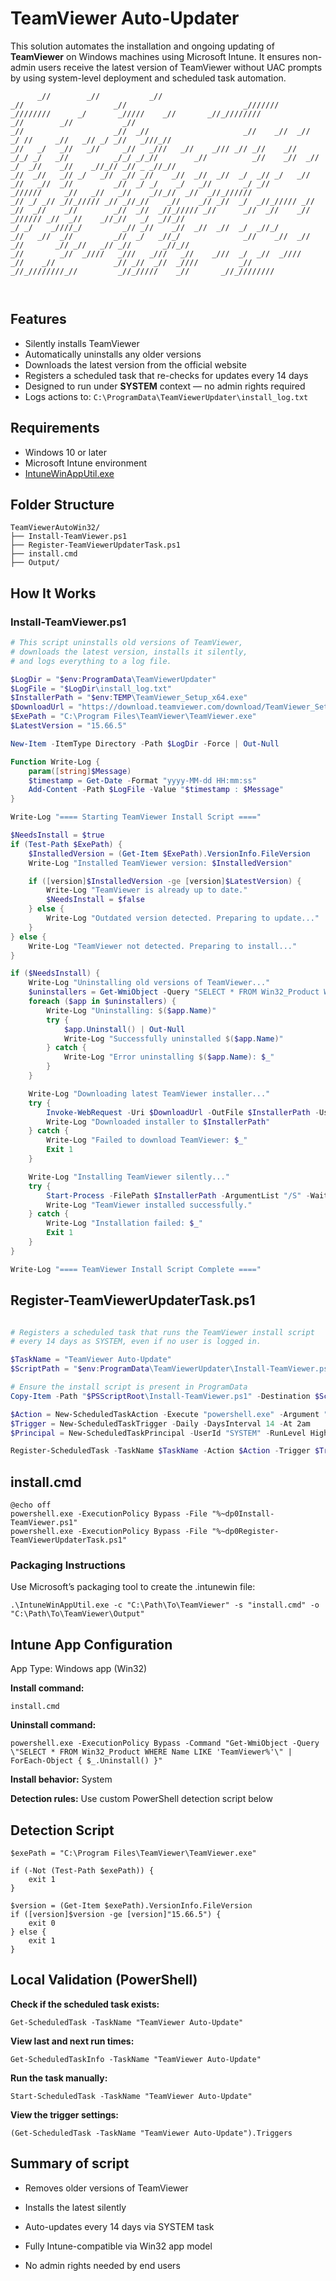 # TeamViewer Auto-Updater 

This solution automates the installation and ongoing updating of **TeamViewer** on Windows machines using Microsoft Intune. It ensures non-admin users receive the latest version of TeamViewer without UAC prompts by using system-level deployment and scheduled task automation.


```                                
      _//        _//           _//                                                _//                    _//                          _///////    _////////      _/       _/////    _//       _//_////////
_//        _//           _//                                                _//                    _//  _//                     _//    _//  _//           _/ //     _//   _// _/ _//   _///_//      
_//   _/   _//   _//     _//   _///   _//    _/// _// _//    _//          _/_/ _/   _//          _/_/ _/_//        _//          _//    _//  _//          _/  _//    _//    _//_// _// _ _//_//      
_//  _//   _// _/   _//  _// _//    _//  _//  _//  _/  _// _/   _//         _//   _//  _//         _//  _/ _/    _/   _//       _/ _//      _//////     _//   _//   _//    _//_//  _//  _//_//////  
_// _/ _// _//_///// _// _//_//    _//    _// _//  _/  _//_///// _//        _//  _//    _//        _//  _//  _//_///// _//      _//  _//    _//        _////// _//  _//    _//_//   _/  _//_//      
_/ _/    _////_/         _// _//    _//  _//  _//  _/  _//_/                _//   _//  _//         _//  _/   _//_/              _//    _//  _//       _//       _// _//   _// _//       _//_//      
_//        _//  _////   _///   _///   _//    _///  _/  _//  _////            _//    _//             _// _//  _//  _////         _//      _//_////////_//         _//_/////    _//       _//_////////
                                                                                                                                                                              
                                                                                                
```
## Features

- Silently installs TeamViewer  
- Automatically uninstalls any older versions  
- Downloads the latest version from the official website  
- Registers a scheduled task that re-checks for updates every 14 days  
- Designed to run under **SYSTEM** context — no admin rights required  
- Logs actions to: `C:\ProgramData\TeamViewerUpdater\install_log.txt`


## Requirements

- Windows 10 or later  
- Microsoft Intune environment  
- [IntuneWinAppUtil.exe](https://learn.microsoft.com/en-us/mem/intune/apps/apps-win32-app-management#prepare-the-win32-app-content-for-upload)


## Folder Structure

```
TeamViewerAutoWin32/
├── Install-TeamViewer.ps1
├── Register-TeamViewerUpdaterTask.ps1
├── install.cmd
├── Output/
```


## How It Works

### Install-TeamViewer.ps1

```powershell
# This script uninstalls old versions of TeamViewer,
# downloads the latest version, installs it silently,
# and logs everything to a log file.

$LogDir = "$env:ProgramData\TeamViewerUpdater"
$LogFile = "$LogDir\install_log.txt"
$InstallerPath = "$env:TEMP\TeamViewer_Setup_x64.exe"
$DownloadUrl = "https://download.teamviewer.com/download/TeamViewer_Setup_x64.exe"
$ExePath = "C:\Program Files\TeamViewer\TeamViewer.exe"
$LatestVersion = "15.66.5"

New-Item -ItemType Directory -Path $LogDir -Force | Out-Null

Function Write-Log {
    param([string]$Message)
    $timestamp = Get-Date -Format "yyyy-MM-dd HH:mm:ss"
    Add-Content -Path $LogFile -Value "$timestamp : $Message"
}

Write-Log "==== Starting TeamViewer Install Script ===="

$NeedsInstall = $true
if (Test-Path $ExePath) {
    $InstalledVersion = (Get-Item $ExePath).VersionInfo.FileVersion
    Write-Log "Installed TeamViewer version: $InstalledVersion"

    if ([version]$InstalledVersion -ge [version]$LatestVersion) {
        Write-Log "TeamViewer is already up to date."
        $NeedsInstall = $false
    } else {
        Write-Log "Outdated version detected. Preparing to update..."
    }
} else {
    Write-Log "TeamViewer not detected. Preparing to install..."
}

if ($NeedsInstall) {
    Write-Log "Uninstalling old versions of TeamViewer..."
    $uninstallers = Get-WmiObject -Query "SELECT * FROM Win32_Product WHERE Name LIKE 'TeamViewer%'" -ErrorAction SilentlyContinue
    foreach ($app in $uninstallers) {
        Write-Log "Uninstalling: $($app.Name)"
        try {
            $app.Uninstall() | Out-Null
            Write-Log "Successfully uninstalled $($app.Name)"
        } catch {
            Write-Log "Error uninstalling $($app.Name): $_"
        }
    }

    Write-Log "Downloading latest TeamViewer installer..."
    try {
        Invoke-WebRequest -Uri $DownloadUrl -OutFile $InstallerPath -UseBasicParsing
        Write-Log "Downloaded installer to $InstallerPath"
    } catch {
        Write-Log "Failed to download TeamViewer: $_"
        Exit 1
    }

    Write-Log "Installing TeamViewer silently..."
    try {
        Start-Process -FilePath $InstallerPath -ArgumentList "/S" -Wait
        Write-Log "TeamViewer installed successfully."
    } catch {
        Write-Log "Installation failed: $_"
        Exit 1
    }
}

Write-Log "==== TeamViewer Install Script Complete ===="
```

## Register-TeamViewerUpdaterTask.ps1
```powershell

# Registers a scheduled task that runs the TeamViewer install script
# every 14 days as SYSTEM, even if no user is logged in.

$TaskName = "TeamViewer Auto-Update"
$ScriptPath = "$env:ProgramData\TeamViewerUpdater\Install-TeamViewer.ps1"

# Ensure the install script is present in ProgramData
Copy-Item -Path "$PSScriptRoot\Install-TeamViewer.ps1" -Destination $ScriptPath -Force

$Action = New-ScheduledTaskAction -Execute "powershell.exe" -Argument "-ExecutionPolicy Bypass -File `"$ScriptPath`""
$Trigger = New-ScheduledTaskTrigger -Daily -DaysInterval 14 -At 2am
$Principal = New-ScheduledTaskPrincipal -UserId "SYSTEM" -RunLevel Highest

Register-ScheduledTask -TaskName $TaskName -Action $Action -Trigger $Trigger -Principal $Principal -Description "Checks and updates TeamViewer every 14 days" -Force
```

## install.cmd
```
@echo off
powershell.exe -ExecutionPolicy Bypass -File "%~dp0Install-TeamViewer.ps1"
powershell.exe -ExecutionPolicy Bypass -File "%~dp0Register-TeamViewerUpdaterTask.ps1"
```

### Packaging Instructions
Use Microsoft’s packaging tool to create the .intunewin file:
```
.\IntuneWinAppUtil.exe -c "C:\Path\To\TeamViewer" -s "install.cmd" -o "C:\Path\To\TeamViewer\Output"
```

## Intune App Configuration
App Type: Windows app (Win32)
  
**Install command:**

``install.cmd
``

**Uninstall command:**
```
powershell.exe -ExecutionPolicy Bypass -Command "Get-WmiObject -Query \"SELECT * FROM Win32_Product WHERE Name LIKE 'TeamViewer%'\" | ForEach-Object { $_.Uninstall() }"
```

**Install behavior:** System  

**Detection rules:** Use custom PowerShell detection script below  


## Detection Script
```
$exePath = "C:\Program Files\TeamViewer\TeamViewer.exe"

if (-Not (Test-Path $exePath)) {
    exit 1
}

$version = (Get-Item $exePath).VersionInfo.FileVersion
if ([version]$version -ge [version]"15.66.5") {
    exit 0
} else {
    exit 1
}
```

## Local Validation (PowerShell)

**Check if the scheduled task exists:**  

```
Get-ScheduledTask -TaskName "TeamViewer Auto-Update"
```

**View last and next run times:**  

```
Get-ScheduledTaskInfo -TaskName "TeamViewer Auto-Update"
```

**Run the task manually:**  

```
Start-ScheduledTask -TaskName "TeamViewer Auto-Update"
```

**View the trigger settings:**  

```
(Get-ScheduledTask -TaskName "TeamViewer Auto-Update").Triggers
```

## Summary of script

- Removes older versions of TeamViewer

- Installs the latest silently

- Auto-updates every 14 days via SYSTEM task

- Fully Intune-compatible via Win32 app model

- No admin rights needed by end users
